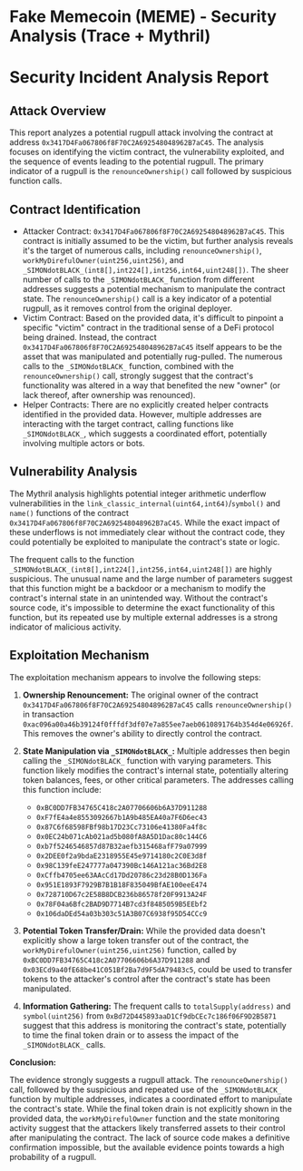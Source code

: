 # Fake Memecoin (MEME) - Security Analysis (Trace + Mythril)

# Security Incident Analysis Report

## Attack Overview
This report analyzes a potential rugpull attack involving the contract at address `0x3417D4Fa067806f8F70C2A692548048962B7aC45`. The analysis focuses on identifying the victim contract, the vulnerability exploited, and the sequence of events leading to the potential rugpull. The primary indicator of a rugpull is the `renounceOwnership()` call followed by suspicious function calls.

## Contract Identification
- Attacker Contract: `0x3417D4Fa067806f8F70C2A692548048962B7aC45`. This contract is initially assumed to be the victim, but further analysis reveals it's the target of numerous calls, including `renounceOwnership()`, `workMyDirefulOwner(uint256,uint256)`, and `_SIMONdotBLACK_(int8[],int224[],int256,int64,uint248[])`. The sheer number of calls to the `_SIMONdotBLACK_` function from different addresses suggests a potential mechanism to manipulate the contract state. The `renounceOwnership()` call is a key indicator of a potential rugpull, as it removes control from the original deployer.
- Victim Contract: Based on the provided data, it's difficult to pinpoint a specific "victim" contract in the traditional sense of a DeFi protocol being drained. Instead, the contract `0x3417D4Fa067806f8F70C2A692548048962B7aC45` itself appears to be the asset that was manipulated and potentially rug-pulled. The numerous calls to the `_SIMONdotBLACK_` function, combined with the `renounceOwnership()` call, strongly suggest that the contract's functionality was altered in a way that benefited the new "owner" (or lack thereof, after ownership was renounced).
- Helper Contracts: There are no explicitly created helper contracts identified in the provided data. However, multiple addresses are interacting with the target contract, calling functions like `_SIMONdotBLACK_`, which suggests a coordinated effort, potentially involving multiple actors or bots.

## Vulnerability Analysis
The Mythril analysis highlights potential integer arithmetic underflow vulnerabilities in the `link_classic_internal(uint64,int64)`/`symbol()` and `name()` functions of the contract `0x3417D4Fa067806f8F70C2A692548048962B7aC45`. While the exact impact of these underflows is not immediately clear without the contract code, they could potentially be exploited to manipulate the contract's state or logic.

The frequent calls to the function `_SIMONdotBLACK_(int8[],int224[],int256,int64,uint248[])` are highly suspicious. The unusual name and the large number of parameters suggest that this function might be a backdoor or a mechanism to modify the contract's internal state in an unintended way. Without the contract's source code, it's impossible to determine the exact functionality of this function, but its repeated use by multiple external addresses is a strong indicator of malicious activity.

## Exploitation Mechanism
The exploitation mechanism appears to involve the following steps:

1. **Ownership Renouncement:** The original owner of the contract `0x3417D4Fa067806f8F70C2A692548048962B7aC45` calls `renounceOwnership()` in transaction `0xac096a00a46b39124f0fffdf3df07e7a855ee7aeb0610891764b354d4e06926f`. This removes the owner's ability to directly control the contract.

2. **State Manipulation via `_SIMONdotBLACK_`:** Multiple addresses then begin calling the `_SIMONdotBLACK_` function with varying parameters. This function likely modifies the contract's internal state, potentially altering token balances, fees, or other critical parameters. The addresses calling this function include:
    - `0xBC0DD7FB34765C418c2A07706606b6A37D911288`
    - `0xF7fE4a4e8553092667b1A9b485EA40a7F6D6ec43`
    - `0x87C6f68598FBf98b17D23Cc73106e41380Fa4f8c`
    - `0x0EC24b071cAb021ad5b080fA8A5D1Dac80c144C6`
    - `0xb7f5246546857d87B32aefb315468afF79a07999`
    - `0x2DEE0f2a9bdaE2318955E45e9714180c2C0E3d8f`
    - `0x98C139feE247777a047390Bc146A121ac36Bd2E8`
    - `0xCffb4705ee63AAcCd17Dd20786c23d28B0D136Fa`
    - `0x951E1893F7929B7B1B18F835049BfAE100eeE474`
    - `0x728710D67c2E58B8DCB236b86578f20F9913A24F`
    - `0x78F04a6Bfc2BAD9D7714B7cd3f8485059B5EEbf2`
    - `0x106daDEd54a03b303c51A3B07C6938f95D54CCc9`

3. **Potential Token Transfer/Drain:** While the provided data doesn't explicitly show a large token transfer out of the contract, the `workMyDirefulOwner(uint256,uint256)` function, called by `0xBC0DD7FB34765C418c2A07706606b6A37D911288` and `0x03ECd9a40fE68be41C051Bf2Ba7d9F5dA79483c5`, could be used to transfer tokens to the attacker's control after the contract's state has been manipulated.

4. **Information Gathering:** The frequent calls to `totalSupply(address)` and `symbol(uint256)` from `0xBd72D445893aaD1Cf9dbCEc7c186f06F9D2B5871` suggest that this address is monitoring the contract's state, potentially to time the final token drain or to assess the impact of the `_SIMONdotBLACK_` calls.

**Conclusion:**

The evidence strongly suggests a rugpull attack. The `renounceOwnership()` call, followed by the suspicious and repeated use of the `_SIMONdotBLACK_` function by multiple addresses, indicates a coordinated effort to manipulate the contract's state. While the final token drain is not explicitly shown in the provided data, the `workMyDirefulOwner` function and the state monitoring activity suggest that the attackers likely transferred assets to their control after manipulating the contract. The lack of source code makes a definitive confirmation impossible, but the available evidence points towards a high probability of a rugpull.
